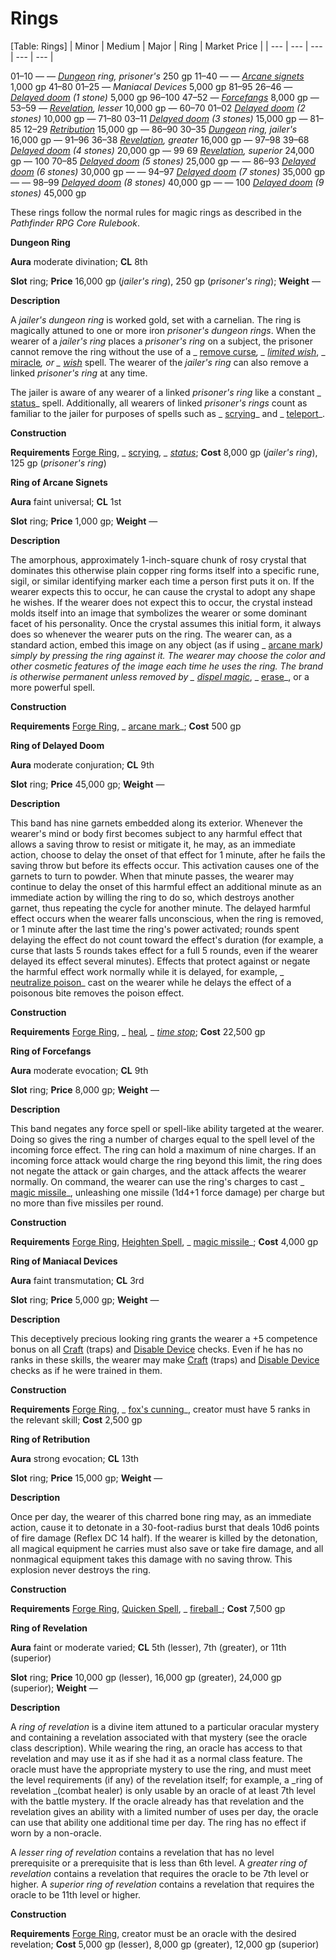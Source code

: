 # Rings

[Table: Rings]
| Minor | Medium | Major | Ring | Market Price |
| --- | --- | --- | --- | --- |
<tbody>
<tr class="odd">
<td>01–10</td>
<td>—</td>
<td>—</td>
<td><i><a href="#dungeon-ring">Dungeon</a> ring, prisoner's</i></td>
<td>250 gp</td>
</tr>
<tr class="even">
<td>11–40</td>
<td>—</td>
<td>—</td>
<td><i><a href="#ring-of-arcane-signets-">Arcane signets</a></i></td>
<td>1,000 gp</td>
</tr>
<tr class="odd">
<td>41–80</td>
<td>01–25</td>
<td>—</td>
<td><i>Maniacal Devices</i></td>
<td>5,000 gp</td>
</tr>
<tr class="even">
<td>81–95</td>
<td>26–46</td>
<td>—</td>
<td><i><a href="#ring-of-delayed-doom">Delayed doom</a> (1 stone)</i></td>
<td>5,000 gp</td>
</tr>
<tr class="odd">
<td>96–100</td>
<td>47–52</td>
<td>—</td>
<td><i><a href="#ring-of-forcefangs-">Forcefangs</a></i></td>
<td>8,000 gp</td>
</tr>
<tr class="even">
<td>—</td>
<td>53–59</td>
<td>—</td>
<td><i><a href="#ring-of-revelation">Revelation</a>, lesser</i></td>
<td>10,000 gp</td>
</tr>
<tr class="odd">
<td>—</td>
<td>60–70</td>
<td>01–02</td>
<td><i><a href="#ring-of-delayed-doom">Delayed doom</a> (2 stones)</i></td>
<td>10,000 gp</td>
</tr>
<tr class="even">
<td>—</td>
<td>71–80</td>
<td>03–11</td>
<td><i><a href="#ring-of-delayed-doom">Delayed doom</a> (3 stones)</i></td>
<td>15,000 gp</td>
</tr>
<tr class="odd">
<td>—</td>
<td>81–85</td>
<td>12–29</td>
<td><i><a href="#ring-of-retribution-">Retribution</a></i></td>
<td>15,000 gp</td>
</tr>
<tr class="even">
<td>—</td>
<td>86–90</td>
<td>30–35</td>
<td><i><a href="#dungeon-ring">Dungeon</a> ring, jailer's</i></td>
<td>16,000 gp</td>
</tr>
<tr class="odd">
<td>—</td>
<td>91–96</td>
<td>36–38</td>
<td><i><a href="#ring-of-revelation">Revelation</a>, greater</i></td>
<td>16,000 gp</td>
</tr>
<tr class="even">
<td>—</td>
<td>97–98</td>
<td>39–68</td>
<td><i><a href="#ring-of-delayed-doom">Delayed doom</a> (4 stones)</i></td>
<td>20,000 gp</td>
</tr>
<tr class="odd">
<td>—</td>
<td>99</td>
<td>69</td>
<td><i><a href="#ring-of-revelation">Revelation</a>, superior</i></td>
<td>24,000 gp</td>
</tr>
<tr class="even">
<td>—</td>
<td>100</td>
<td>70–85</td>
<td><i><a href="#ring-of-delayed-doom">Delayed doom</a> (5 stones)</i></td>
<td>25,000 gp</td>
</tr>
<tr class="odd">
<td>—</td>
<td>—</td>
<td>86–93</td>
<td><i><a href="#ring-of-delayed-doom">Delayed doom</a> (6 stones)</i></td>
<td>30,000 gp</td>
</tr>
<tr class="even">
<td>—</td>
<td>—</td>
<td>94–97</td>
<td><i><a href="#ring-of-delayed-doom">Delayed doom</a> (7 stones)</i></td>
<td>35,000 gp</td>
</tr>
<tr class="odd">
<td>—</td>
<td>—</td>
<td>98–99</td>
<td><i><a href="#ring-of-delayed-doom">Delayed doom</a> (8 stones)</i></td>
<td>40,000 gp</td>
</tr>
<tr class="even">
<td>—</td>
<td>—</td>
<td>100</td>
<td><i><a href="#ring-of-delayed-doom">Delayed doom</a> (9 stones)</i></td>
<td>45,000 gp</td>
</tr>
</tbody>

These rings follow the normal rules for magic rings as described in the _Pathfinder RPG Core Rulebook_.

**Dungeon Ring**

**Aura** moderate divination; **CL** 8th

**Slot** ring; **Price** 16,000 gp (_jailer's ring_), 250 gp (_prisoner's ring_); **Weight** —

**Description**

A _jailer's dungeon ring_ is worked gold, set with a carnelian. The ring is magically attuned to one or more iron _prisoner's dungeon rings_. When the wearer of a _jailer's ring_ places a _prisoner's ring_ on a subject, the prisoner cannot remove the ring without the use of a _ [remove curse](../../spells/removeCurse.html#_remove-curse)_, _ [limited wish](../../spells/limitedWish.html#_limited-wish)_, _ [miracle](../../spells/miracle.html#_miracle)_, or _ [wish](../../spells/wish.html#_wish)_ spell. The wearer of the _jailer's ring_ can also remove a linked _prisoner's ring_ at any time.

The jailer is aware of any wearer of a linked _prisoner's ring_ like a constant _ [status](../../spells/status.html#_status)_ spell. Additionally, all wearers of linked _prisoner's rings_ count as familiar to the jailer for purposes of spells such as _ [scrying](../../spells/scrying.html#_scrying)_ and _ [teleport](../../spells/teleport.html#_teleport)_.

**Construction**

**Requirements** [Forge Ring](../../feats.html#_forge-ring), _ [scrying](../../spells/scrying.html#_scrying)_, _ [status](../../spells/status.html#_status)_; **Cost** 8,000 gp (_jailer's ring_), 125 gp (_prisoner's ring_)

**Ring of Arcane Signets**

**Aura** faint universal; **CL** 1st

**Slot** ring; **Price** 1,000 gp; **Weight** —

**Description**

The amorphous, approximately 1-inch-square chunk of rosy crystal that dominates this otherwise plain copper ring forms itself into a specific rune, sigil, or similar identifying marker each time a person first puts it on. If the wearer expects this to occur, he can cause the crystal to adopt any shape he wishes. If the wearer does not expect this to occur, the crystal instead molds itself into an image that symbolizes the wearer or some dominant facet of his personality. Once the crystal assumes this initial form, it always does so whenever the wearer puts on the ring. The wearer can, as a standard action, embed this image on any object (as if using _ [arcane mark](../../spells/arcaneMark.html#_arcane-mark)_) simply by pressing the ring against it. The wearer may choose the color and other cosmetic features of the image each time he uses the ring. The brand is otherwise permanent unless removed by _ [dispel magic](../../spells/dispelMagic.html#_dispel-magic)_, _ [erase](../../spells/erase.html#_erase)_, or a more powerful spell.

**Construction**

**Requirements** [Forge Ring](../../feats.html#_forge-ring), _ [arcane mark](../../spells/arcaneMark.html#_arcane-mark)_; **Cost** 500 gp

**Ring of Delayed Doom**

**Aura** moderate conjuration; **CL** 9th

**Slot** ring; **Price** 45,000 gp; **Weight** —

**Description**

This band has nine garnets embedded along its exterior. Whenever the wearer's mind or body first becomes subject to any harmful effect that allows a saving throw to resist or mitigate it, he may, as an immediate action, choose to delay the onset of that effect for 1 minute, after he fails the saving throw but before its effects occur. This activation causes one of the garnets to turn to powder. When that minute passes, the wearer may continue to delay the onset of this harmful effect an additional minute as an immediate action by willing the ring to do so, which destroys another garnet, thus repeating the cycle for another minute. The delayed harmful effect occurs when the wearer falls unconscious, when the ring is removed, or 1 minute after the last time the ring's power activated; rounds spent delaying the effect do not count toward the effect's duration (for example, a curse that lasts 5 rounds takes effect for a full 5 rounds, even if the wearer delayed its effect several minutes). Effects that protect against or negate the harmful effect work normally while it is delayed, for example, _ [neutralize poison](../../spells/neutralizePoison.html#_neutralize-poison)_ cast on the wearer while he delays the effect of a poisonous bite removes the poison effect.

**Construction**

**Requirements** [Forge Ring](../../feats.html#_forge-ring), _ [heal](../../spells/heal.html#_heal)_, _ [time stop](../../spells/timeStop.html#_time-stop)_; **Cost** 22,500 gp

**Ring of Forcefangs**

**Aura** moderate evocation; **CL** 9th

**Slot** ring; **Price** 8,000 gp; **Weight** —

**Description**

This band negates any force spell or spell-like ability targeted at the wearer. Doing so gives the ring a number of charges equal to the spell level of the incoming force effect. The ring can hold a maximum of nine charges. If an incoming force attack would charge the ring beyond this limit, the ring does not negate the attack or gain charges, and the attack affects the wearer normally. On command, the wearer can use the ring's charges to cast _ [magic missile](../../spells/magicMissile.html#_magic-missile)_, unleashing one missile (1d4+1 force damage) per charge but no more than five missiles per round.

**Construction**

**Requirements** [Forge Ring](../../feats.html#_forge-ring), [Heighten Spell](../../feats.html#_heighten-spell), _ [magic missile](../../spells/magicMissile.html#_magic-missile)_; **Cost** 4,000 gp

**Ring of Maniacal Devices**

**Aura** faint transmutation; **CL** 3rd

**Slot** ring; **Price** 5,000 gp; **Weight** —

**Description**

This deceptively precious looking ring grants the wearer a +5 competence bonus on all [Craft](../../skills/craft.html#_craft) (traps) and [Disable Device](../../skills/disableDevice.html#_disable-device) checks. Even if he has no ranks in these skills, the wearer may make [Craft](../../skills/craft.html#_craft) (traps) and [Disable Device](../../skills/disableDevice.html#_disable-device) checks as if he were trained in them.

**Construction**

**Requirements** [Forge Ring](../../feats.html#_forge-ring), _ [fox's cunning](../../spells/foxSCunning.html#_fox-s-cunning)_, creator must have 5 ranks in the relevant skill; **Cost** 2,500 gp

**Ring of Retribution**

**Aura** strong evocation; **CL** 13th

**Slot** ring; **Price** 15,000 gp; **Weight** —

**Description**

Once per day, the wearer of this charred bone ring may, as an immediate action, cause it to detonate in a 30-foot-radius burst that deals 10d6 points of fire damage (Reflex DC 14 half). If the wearer is killed by the detonation, all magical equipment he carries must also save or take fire damage, and all nonmagical equipment takes this damage with no saving throw. This explosion never destroys the ring.

**Construction**

**Requirements** [Forge Ring](../../feats.html#_forge-ring), [Quicken Spell](../../feats.html#_quicken-spell), _ [fireball](../../spells/fireball.html#_fireball)_; **Cost** 7,500 gp

**Ring of Revelation**

**Aura** faint or moderate varied; **CL** 5th (lesser), 7th (greater), or 11th (superior)

**Slot** ring; **Price** 10,000 gp (lesser), 16,000 gp (greater), 24,000 gp (superior); **Weight** —

**Description**

A _ring of revelation_ is a divine item attuned to a particular oracular mystery and containing a revelation associated with that mystery (see the oracle class description). While wearing the ring, an oracle has access to that revelation and may use it as if she had it as a normal class feature. The oracle must have the appropriate mystery to use the ring, and must meet the level requirements (if any) of the revelation itself; for example, a _ring of revelation _(combat healer) is only usable by an oracle of at least 7th level with the battle mystery. If the oracle already has that revelation and the revelation gives an ability with a limited number of uses per day, the oracle can use that ability one additional time per day. The ring has no effect if worn by a non-oracle.

A _lesser ring of revelation_ contains a revelation that has no level prerequisite or a prerequisite that is less than 6th level. A _greater ring of revelation_ contains a revelation that requires the oracle to be 7th level or higher. A _superior ring of revelation_ contains a revelation that requires the oracle to be 11th level or higher.

**Construction**

**Requirements** [Forge Ring](../../feats.html#_forge-ring), creator must be an oracle with the desired revelation; **Cost** 5,000 gp (lesser), 8,000 gp (greater), 12,000 gp (superior)

